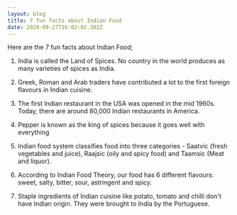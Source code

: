 ```yaml
---
layout: blog
title: 7 fun facts about Indian Food
date: 2020-09-27T16:02:02.302Z
---
```

Here are the 7 fun facts about Indian Food;

1. India is called the Land of Spices. No country in the world produces as many varieties of spices as India.

2. Greek, Roman and Arab traders have contributed a lot to the first foreign flavours in Indian cuisine.

3. The first Indian restaurant in the USA was opened in the mid 1960s. Today, there are around 80,000 Indian restaurants in America.

4. Pepper is known as the king of spices because it goes well with everything

5. Indian food system classifies food into three categories - Saatvic (fresh vegetables and juice), Raajsic (oily and spicy food) and Taamsic (Meat and liquor).

6. According to Indian Food Theory, our food has 6 different flavours: sweet, salty, bitter, sour, astringent and spicy.

7. Staple ingredients of Indian cuisine like potato, tomato and chilli don't have Indian origin. They were brought to India by the Portuguese.